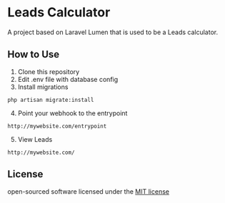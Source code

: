 # Leads Calculator

A project based on Laravel Lumen that is used to be a Leads calculator.

## How to Use

1. Clone this repository
2. Edit .env file with database config
3. Install migrations
```
php artisan migrate:install
```
4. Point your webhook to the entrypoint
```
http://mywebsite.com/entrypoint
```
5. View Leads
```
http://mywebsite.com/
```

## License

open-sourced software licensed under the [MIT license](http://opensource.org/licenses/MIT)
